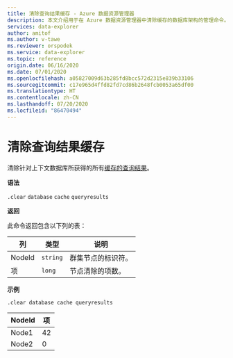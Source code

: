 ```yaml
---
title: 清除查询结果缓存 - Azure 数据资源管理器
description: 本文介绍用于在 Azure 数据资源管理器中清除缓存的数据库架构的管理命令。
services: data-explorer
author: amitof
ms.author: v-tawe
ms.reviewer: orspodek
ms.service: data-explorer
ms.topic: reference
origin.date: 06/16/2020
ms.date: 07/01/2020
ms.openlocfilehash: a05827009d63b285fd8bcc572d2315e839b33106
ms.sourcegitcommit: c17e965d4ffd82fd7cd86b2648fcb0053a65df00
ms.translationtype: HT
ms.contentlocale: zh-CN
ms.lasthandoff: 07/20/2020
ms.locfileid: "86470494"
---
```

# <a name="clear-query-results-cache"></a>清除查询结果缓存

清除针对上下文数据库所获得的所有[缓存的查询结果](../query/query-results-cache.md)。

**语法**

`.clear` `database` `cache` `queryresults`

**返回**

此命令返回包含以下列的表：

| 列  | 类型     | 说明                                |
| ------- | -------- | ------------------------------------------ |
| NodeId  | `string` | 群集节点的标识符。            |
| 项 | `long`   | 节点清除的项数。 |

**示例**

```kusto
.clear database cache queryresults
```

| NodeId | 项 |
| ------ | ------- |
| Node1  | 42      |
| Node2  | 0       |
